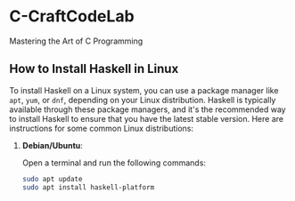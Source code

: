 # C-CraftCodeLab
Mastering the Art of C Programming

## How to Install Haskell in Linux

To install Haskell on a Linux system, you can use a package manager like `apt`, `yum`, or `dnf`, depending on your Linux distribution. Haskell is typically available through these package managers, and it's the recommended way to install Haskell to ensure that you have the latest stable version. Here are instructions for some common Linux distributions:

1. **Debian/Ubuntu**:

   Open a terminal and run the following commands:

   ```bash
   sudo apt update
   sudo apt install haskell-platform
   ```
